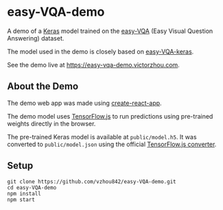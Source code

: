 # easy-VQA-demo

A demo of a [Keras](https://keras.io/) model trained on the [easy-VQA](https://github.com/vzhou842/easy-VQA) (Easy Visual Question Answering) dataset.

The model used in the demo is closely based on [easy-VQA-keras](https://github.com/vzhou842/easy-VQA-keras).

See the demo live at https://easy-vqa-demo.victorzhou.com.

## About the Demo

The demo web app was made using [create-react-app](https://github.com/facebook/create-react-app).

The demo model uses [TensorFlow.js](https://www.tensorflow.org/js) to run predictions using pre-trained weights directly in the browser.

The pre-trained Keras model is available at `public/model.h5`. It was converted to `public/model.json` using the official [TensorFlow.js converter](https://www.tensorflow.org/js/guide/conversion).

## Setup

```
git clone https://github.com/vzhou842/easy-VQA-demo.git
cd easy-VQA-demo
npm install
npm start
```
